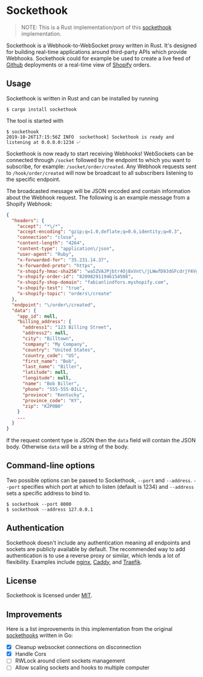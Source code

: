 # Sockethook

> NOTE: This is a Rust implementation/port of this [sockethook](https://github.com/fabianlindfors/sockethook) implementation.

Sockethook is a Webhook-to-WebSocket proxy written in Rust. It's designed for building real-time applications around third-party APIs which provide Webhooks. Sockethook could for example be used to create a live feed of [Github](https://developer.github.com/webhooks/) deployments or a real-time view of [Shopify](https://help.shopify.com/api/reference/events/webhook) orders.

## Usage

Sockethook is written in Rust and can be installed by running

`$ cargo install sockethook`

The tool is started with

```
$ sockethook
2019-10-26T17:15:56Z INFO  sockethook] Sockethook is ready and listening at 0.0.0.0:1234 ✅
```

Sockethook is now ready to start receiving Webhooks! WebSockets can be connected through `/socket` followed by the endpoint to which you want to subscribe, for example: `/socket/order/created`. Any Webhook requests sent to `/hook/order/created` will now be broadcast to all subscribers listening to the specific endpoint.

The broadcasted message will be JSON encoded and contain information about the Webhook request. The following is an example message from a Shopify Webhook:

```json
{
  "headers": {
    "accept": "*\/*",
    "accept-encoding": "gzip;q=1.0,deflate;q=0.6,identity;q=0.3",
    "connection": "close",
    "content-length": "4264",
    "content-type": "application\/json",
    "user-agent": "Ruby",
    "x-forwarded-for": "35.231.14.37",
    "x-forwarded-proto": "https",
    "x-shopify-hmac-sha256": "wa5ZVAJPjbtr4Oj8xVnt\/jLWwfD9JdGFcdrjY4VgORQ=",
    "x-shopify-order-id": "820982911946154508",
    "x-shopify-shop-domain": "fabianlindfors.myshopify.com",
    "x-shopify-test": "true",
    "x-shopify-topic": "orders\/create"
  },
  "endpoint": "\/order\/created",
  "data": {
    "app_id": null,
    "billing_address": {
      "address1": "123 Billing Street",
      "address2": null,
      "city": "Billtown",
      "company": "My Company",
      "country": "United States",
      "country_code": "US",
      "first_name": "Bob",
      "last_name": "Biller",
      "latitude": null,
      "longitude": null,
      "name": "Bob Biller",
      "phone": "555-555-BILL",
      "province": "Kentucky",
      "province_code": "KY",
      "zip": "K2P0B0"
    }
    ...
  }
}
```

If the request content type is JSON then the `data` field will contain the JSON body. Otherwise `data` will be a string of the body.

## Command-line options

Two possible options can be passed to Sockethook, `--port` and `--address`. `--port` specifies which port at which to listen (default is 1234) and `--address` sets a specific address to bind to.

```
$ sockethook --port 8000
$ sockethook --address 127.0.0.1
```

## Authentication

Sockethook doesn't include any authentication meaning all endpoints and sockets are publicly available by default. The recommended way to add authentication is to use a reverse proxy or similar, which lends a lot of flexibility. Examples include [nginx](https://www.nginx.com), [Caddy](https://caddyserver.com), and [Traefik](https://traefik.io).

## License

Sockethook is licensed under [MIT](https://github.com/perfectmak/sockethook-rust/blob/master/LICENSE).


## Improvements
Here is a list improvements in this implementation from the original [sockethooks](https://github.com/fabianlindfors/sockethook) written in Go:

- [x] Cleanup websocket connections on disconnection
- [x] Handle Cors
- [ ] RWLock around client sockets management
- [ ] Allow scaling sockets and hooks to multiple computer